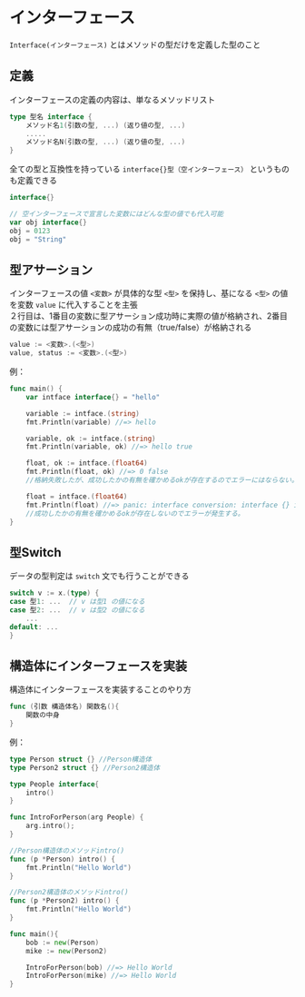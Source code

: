 # インターフェース

`Interface(インターフェース)` とはメソッドの型だけを定義した型のこと

## 定義

インターフェースの定義の内容は、単なるメソッドリスト
```go
type 型名 interface {
    メソッド名1(引数の型, ...) (返り値の型, ...)
    .....
    メソッド名N(引数の型, ...) (返り値の型, ...)
}
```
全ての型と互換性を持っている `interface{}型（空インターフェース）` というものも定義できる
```go
interface{}

// 空インターフェースで宣言した変数にはどんな型の値でも代入可能
var obj interface{}
obj = 0123
obj = "String"
```

## 型アサーション

インターフェースの値 `<変数>` が具体的な型 `<型>` を保持し、基になる `<型>` の値を変数 `value` に代入することを主張  
２行目は、1番目の変数に型アサーション成功時に実際の値が格納され、2番目の変数には型アサーションの成功の有無（true/false）が格納される
```go
value := <変数>.(<型>)
value, status := <変数>.(<型>)
```
例：
```go
func main() {
    var intface interface{} = "hello"

    variable := intface.(string)
    fmt.Println(variable) //=> hello

    variable, ok := intface.(string)
    fmt.Println(variable, ok) //=> hello true

    float, ok := intface.(float64)
    fmt.Println(float, ok) //=> 0 false
    //格納失敗したが、成功したかの有無を確かめるokが存在するのでエラーにはならない。

    float = intface.(float64)
    fmt.Println(float) //=> panic: interface conversion: interface {} is string, not float64
    //成功したかの有無を確かめるokが存在しないのでエラーが発生する。
}
```

## 型Switch

データの型判定は `switch` 文でも行うことができる
```go
switch v := x.(type) {
case 型1: ...  // v は型1 の値になる
case 型2: ...  // v は型2 の値になる
    ...
default: ... 
}
```

## 構造体にインターフェースを実装

構造体にインターフェースを実装することのやり方
```go
func (引数 構造体名) 関数名(){
    関数の中身
}
```
例：
```go
type Person struct {} //Person構造体
type Person2 struct {} //Person2構造体

type People interface{
    intro()
}

func IntroForPerson(arg People) {
    arg.intro();
}

//Person構造体のメソッドintro()
func (p *Person) intro() { 
    fmt.Println("Hello World")
}

//Person2構造体のメソッドintro()
func (p *Person2) intro() {
    fmt.Println("Hello World")
}

func main(){
    bob := new(Person)
    mike := new(Person2) 

    IntroForPerson(bob) //=> Hello World
    IntroForPerson(mike) //=> Hello World
}
```
